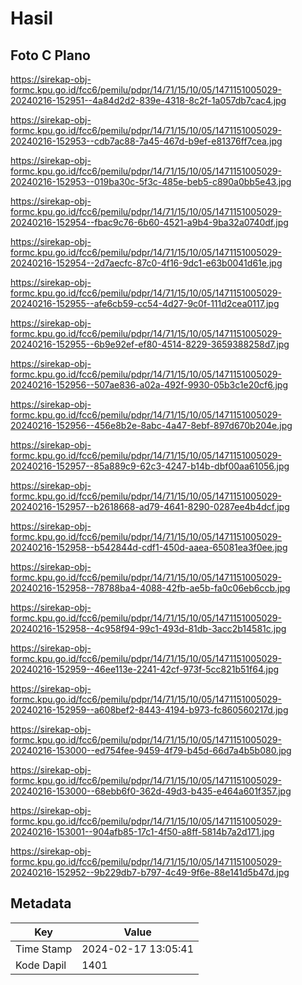 # Hasil

## Foto C Plano

https://sirekap-obj-formc.kpu.go.id/fcc6/pemilu/pdpr/14/71/15/10/05/1471151005029-20240216-152951--4a84d2d2-839e-4318-8c2f-1a057db7cac4.jpg

https://sirekap-obj-formc.kpu.go.id/fcc6/pemilu/pdpr/14/71/15/10/05/1471151005029-20240216-152953--cdb7ac88-7a45-467d-b9ef-e81376ff7cea.jpg

https://sirekap-obj-formc.kpu.go.id/fcc6/pemilu/pdpr/14/71/15/10/05/1471151005029-20240216-152953--019ba30c-5f3c-485e-beb5-c890a0bb5e43.jpg

https://sirekap-obj-formc.kpu.go.id/fcc6/pemilu/pdpr/14/71/15/10/05/1471151005029-20240216-152954--fbac9c76-6b60-4521-a9b4-9ba32a0740df.jpg

https://sirekap-obj-formc.kpu.go.id/fcc6/pemilu/pdpr/14/71/15/10/05/1471151005029-20240216-152954--2d7aecfc-87c0-4f16-9dc1-e63b0041d61e.jpg

https://sirekap-obj-formc.kpu.go.id/fcc6/pemilu/pdpr/14/71/15/10/05/1471151005029-20240216-152955--afe6cb59-cc54-4d27-9c0f-111d2cea0117.jpg

https://sirekap-obj-formc.kpu.go.id/fcc6/pemilu/pdpr/14/71/15/10/05/1471151005029-20240216-152955--6b9e92ef-ef80-4514-8229-3659388258d7.jpg

https://sirekap-obj-formc.kpu.go.id/fcc6/pemilu/pdpr/14/71/15/10/05/1471151005029-20240216-152956--507ae836-a02a-492f-9930-05b3c1e20cf6.jpg

https://sirekap-obj-formc.kpu.go.id/fcc6/pemilu/pdpr/14/71/15/10/05/1471151005029-20240216-152956--456e8b2e-8abc-4a47-8ebf-897d670b204e.jpg

https://sirekap-obj-formc.kpu.go.id/fcc6/pemilu/pdpr/14/71/15/10/05/1471151005029-20240216-152957--85a889c9-62c3-4247-b14b-dbf00aa61056.jpg

https://sirekap-obj-formc.kpu.go.id/fcc6/pemilu/pdpr/14/71/15/10/05/1471151005029-20240216-152957--b2618668-ad79-4641-8290-0287ee4b4dcf.jpg

https://sirekap-obj-formc.kpu.go.id/fcc6/pemilu/pdpr/14/71/15/10/05/1471151005029-20240216-152958--b542844d-cdf1-450d-aaea-65081ea3f0ee.jpg

https://sirekap-obj-formc.kpu.go.id/fcc6/pemilu/pdpr/14/71/15/10/05/1471151005029-20240216-152958--78788ba4-4088-42fb-ae5b-fa0c06eb6ccb.jpg

https://sirekap-obj-formc.kpu.go.id/fcc6/pemilu/pdpr/14/71/15/10/05/1471151005029-20240216-152958--4c958f94-99c1-493d-81db-3acc2b14581c.jpg

https://sirekap-obj-formc.kpu.go.id/fcc6/pemilu/pdpr/14/71/15/10/05/1471151005029-20240216-152959--46ee113e-2241-42cf-973f-5cc821b51f64.jpg

https://sirekap-obj-formc.kpu.go.id/fcc6/pemilu/pdpr/14/71/15/10/05/1471151005029-20240216-152959--a608bef2-8443-4194-b973-fc860560217d.jpg

https://sirekap-obj-formc.kpu.go.id/fcc6/pemilu/pdpr/14/71/15/10/05/1471151005029-20240216-153000--ed754fee-9459-4f79-b45d-66d7a4b5b080.jpg

https://sirekap-obj-formc.kpu.go.id/fcc6/pemilu/pdpr/14/71/15/10/05/1471151005029-20240216-153000--68ebb6f0-362d-49d3-b435-e464a601f357.jpg

https://sirekap-obj-formc.kpu.go.id/fcc6/pemilu/pdpr/14/71/15/10/05/1471151005029-20240216-153001--904afb85-17c1-4f50-a8ff-5814b7a2d171.jpg

https://sirekap-obj-formc.kpu.go.id/fcc6/pemilu/pdpr/14/71/15/10/05/1471151005029-20240216-152952--9b229db7-b797-4c49-9f6e-88e141d5b47d.jpg


## Metadata

| Key        | Value               |
| ---------- | ------------------- |
| Time Stamp | 2024-02-17 13:05:41 |
| Kode Dapil | 1401                |



